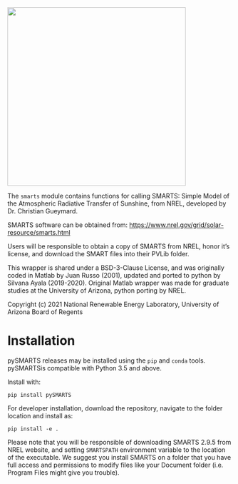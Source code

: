 <img src="docs/images/py-SMARTS.PNG" width="400">

The ``smarts`` module contains functions for calling SMARTS: Simple Model of the
Atmospheric Radiative Transfer of Sunshine, from NREL, developed by 
Dr. Christian Gueymard. 

SMARTS software can be obtained from: 
    https://www.nrel.gov/grid/solar-resource/smarts.html

Users will be responsible to obtain a copy of SMARTS  from NREL, 
honor it’s license, and download the SMART files into their PVLib folder.

This wrapper is shared under a BSD-3-Clause License, and was
originally coded in Matlab by Juan Russo (2001), updated and ported to python
by Silvana Ayala (2019-2020). Original Matlab wrapper was made for graduate studies 
at the University of Arizona, python porting by NREL.

Copyright (c) 2021 National Renewable Energy Laboratory, University of Arizona Board of Regents 

Installation
============

pySMARTS releases may be installed using the ``pip`` and ``conda`` tools. pySMARTSis compatible with Python 3.5 and above.

Install with:

    pip install pySMARTS

For developer installation, download the repository, navigate to the folder location and install as:

    pip install -e .
    
 Please note that you will be responsible of downloading SMARTS 2.9.5 from NREL website, and setting `SMARTSPATH` environment variable to the location of the executable.
  We suggest you install SMARTS on a folder that you have full access and permissions to modify files like your Document folder (i.e. Program Files might give you trouble).
